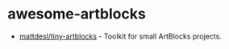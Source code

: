 # awesome-artblocks

- [mattdesl/tiny-artblocks](https://github.com/mattdesl/tiny-artblocks) - Toolkit for small ArtBlocks projects.
